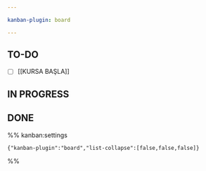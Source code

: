 ```yaml
---

kanban-plugin: board

---
```


## TO-DO

- [ ] [[KURSA BAŞLA]]


## IN PROGRESS



## DONE





%% kanban:settings
```
{"kanban-plugin":"board","list-collapse":[false,false,false]}
```
%%